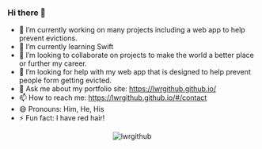 ### Hi there 👋

- 🔭 I’m currently working on many projects including a web app to help prevent evictions.
- 🌱 I’m currently learning Swift
- 👯 I’m looking to collaborate on projects to make the world a better place or further my career.
- 🤔 I’m looking for help with my web app that is designed to help prevent people form getting evicted.
- 💬 Ask me about my portfolio site: https://lwrgithub.github.io/
- 📫 How to reach me: https://lwrgithub.github.io/#/contact 
- 😄 Pronouns: Him, He, His
- ⚡ Fun fact: I have red hair!


<p align="center"> <img src="https://github-readme-stats.vercel.app/api?username=lwrgithub&show_icons=true&theme=gotham" alt="lwrgithub" />


